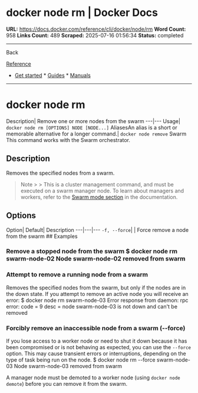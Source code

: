 # docker node rm | Docker Docs

**URL:** https://docs.docker.com/reference/cli/docker/node/rm
**Word Count:** 958
**Links Count:** 489
**Scraped:** 2025-07-16 01:56:34
**Status:** completed

---

Back

[Reference](https://docs.docker.com/reference/)

  * [Get started](https://docs.docker.com/get-started/)   * [Guides](https://docs.docker.com/guides/)   * [Manuals](https://docs.docker.com/manuals/)

* * *

# docker node rm

Description| Remove one or more nodes from the swarm   ---|---   Usage| `docker node rm [OPTIONS] NODE [NODE...]`   AliasesAn alias is a short or memorable alternative for a longer command.| `docker node remove`      Swarm This command works with the Swarm orchestrator.

## Description

Removes the specified nodes from a swarm.

> Note >  > This is a cluster management command, and must be executed on a swarm manager node. To learn about managers and workers, refer to the [Swarm mode section](https://docs.docker.com/engine/swarm/) in the documentation.

## Options

Option| Default| Description   ---|---|---   `-f, --force`| | Force remove a node from the swarm      ## Examples

### Remove a stopped node from the swarm               $ docker node rm swarm-node-02          Node swarm-node-02 removed from swarm     

### Attempt to remove a running node from a swarm

Removes the specified nodes from the swarm, but only if the nodes are in the down state. If you attempt to remove an active node you will receive an error:               $ docker node rm swarm-node-03          Error response from daemon: rpc error: code = 9 desc = node swarm-node-03 is not     down and can't be removed     

### Forcibly remove an inaccessible node from a swarm \(--force\)

If you lose access to a worker node or need to shut it down because it has been compromised or is not behaving as expected, you can use the `--force` option. This may cause transient errors or interruptions, depending on the type of task being run on the node.               $ docker node rm --force swarm-node-03          Node swarm-node-03 removed from swarm     

A manager node must be demoted to a worker node \(using `docker node demote`\) before you can remove it from the swarm.